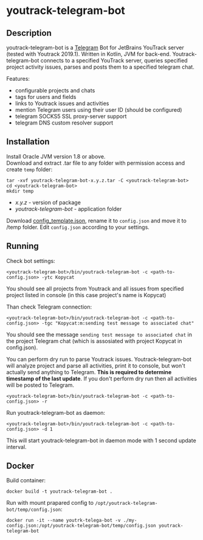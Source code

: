 # youtrack-telegram-bot

## Description

youtrack-telegram-bot is a [Telegram](https://telegram.org/) Bot for JetBrains YouTrack server (tested with Youtrack 2019.1). Written in Kotlin, JVM for back-end. Youtrack-telegram-bot connects to a specified YouTrack server, queries specified project activity issues, parses and posts them to a specified telegram chat. 

Features:
- configurable projects and chats
- tags for users and fields
- links to Youtrack issues and activities
- mention Telegram users using their user ID (should be configured)
- telegram SOCKS5 SSL proxy-server support
- telegram DNS custom resolver support

## Installation

Install Oracle JVM version 1.8 or above.  
Download and extract .tar file to any folder with permission access and create `temp` folder:

```
tar -xvf youtrack-telegram-bot-x.y.z.tar -C <youtrack-telegram-bot>
cd <youtrack-telegram-bot>
mkdir temp
```
 - *x.y.z* - version of package
 - *youtrack-telegram-bot* - application folder
 
Download [config_template.json](https://github.com/inforion/youtrack-telegram-bot/blob/master/src/config_template.json), rename it to `config.json` and move it to <youtrack-telegram-bot>/temp folder. Edit `config.json` according to your settings.

## Running

Check bot settings:

```
<youtrack-telegram-bot>/bin/youtrack-telegram-bot -c <path-to-config.json> -ytc Kopycat
```

You should see all projects from Youtrack and all issues from specified project listed in console (in this case project's name is Kopycat)

Than check Telegram connection:

```
<youtrack-telegram-bot>/bin/youtrack-telegram-bot -c <path-to-config.json> -tgc "Kopycat:m:sending test message to associated chat"
```

You should see the message `sending test message to associated chat` in the project Telegram chat (which is assosiated with project Kopycat in config.json). 

You can perform dry run to parse Youtrack issues. Youtrack-telegram-bot will analyze project and parse all activities, print it to console, but won't actually send anything to Telegram.
**This is required to determine timestamp of the last update**. If you don't perform dry run then all activities will be posted to Telegram.

```
<youtrack-telegram-bot>/bin/youtrack-telegram-bot -c <path-to-config.json> -r
```

Run youtrack-telegram-bot as daemon:

```
<youtrack-telegram-bot>/bin/youtrack-telegram-bot -c <path-to-config.json> -d 1
```

This will start youtrack-telegram-bot in daemon mode with 1 second update interval.

## Docker

Build container:
```
docker build -t youtrack-telegram-bot .
```

Run with mount prapared config to `/opt/youtrack-telegram-bot/temp/config.json`:
```
docker run -it --name youtrk-telega-bot -v ./my-config.json:/opt/youtrack-telegram-bot/temp/config.json youtrack-telegram-bot
```
